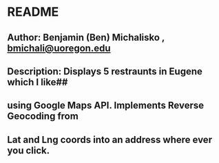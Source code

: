 # README #
## Author: Benjamin (Ben) Michalisko , bmichali@uoregon.edu ##
## Description: Displays 5 restraunts in Eugene which I like##
## using Google Maps API. Implements Reverse Geocoding from ##
## Lat and Lng coords into an address where ever you click. ##